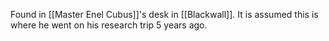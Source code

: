 Found in [[Master Enel Cubus]]'s desk in [[Blackwall]]. It is assumed this is where he went on his research trip 5 years ago. 